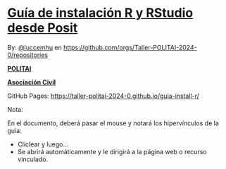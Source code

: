 # [Guía de instalación R y RStudio desde Posit](https://taller-politai-2024-0.github.io/guia-install-r/)

By: [@luccemhu](https://github.com/luccemhu) en <https://github.com/orgs/Taller-POLITAI-2024-0/repositories>

[**POLITAI**](https://revistas.pucp.edu.pe/index.php/politai) 

[**Asociación Civil**](https://www.instagram.com/politai_asoc_civil/)

GitHub Pages: <https://taller-politai-2024-0.github.io/guia-install-r/>

Nota: 

En el documento, deberá pasar el mouse y notará los hipervínculos de la guía:  
  - Cliclear y luego... 
  - Se abrirá automáticamente y le dirigirá a la página web o recurso vinculado. 
